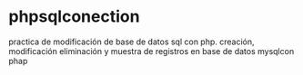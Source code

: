 # phpsqlconection
practica de modificación de base de  datos sql con php. creación, modificación eliminación y muestra de registros en base de datos mysqlcon phap
